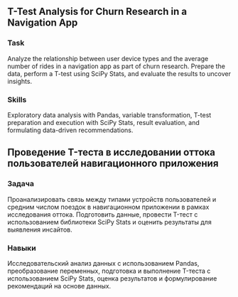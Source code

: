 ## T-Test Analysis for Churn Research in a Navigation App

### Task  
Analyze the relationship between user device types and the average number of rides in a navigation app as part of churn research. Prepare the data, perform a T-test using SciPy Stats, and evaluate the results to uncover insights.

### Skills  
Exploratory data analysis with Pandas, variable transformation, T-test preparation and execution with SciPy Stats, result evaluation, and formulating data-driven recommendations.

## Проведение T-теста в исследовании оттока пользователей навигационного приложения

### Задача  
Проанализировать связь между типами устройств пользователей и средним числом поездок в навигационном приложении в рамках исследования оттока. Подготовить данные, провести T-тест с использованием библиотеки SciPy Stats и оценить результаты для выявления инсайтов.

### Навыки  
Исследовательский анализ данных с использованием Pandas, преобразование переменных, подготовка и выполнение T-теста с использованием SciPy Stats, оценка результатов и формулирование рекомендаций на основе данных.
